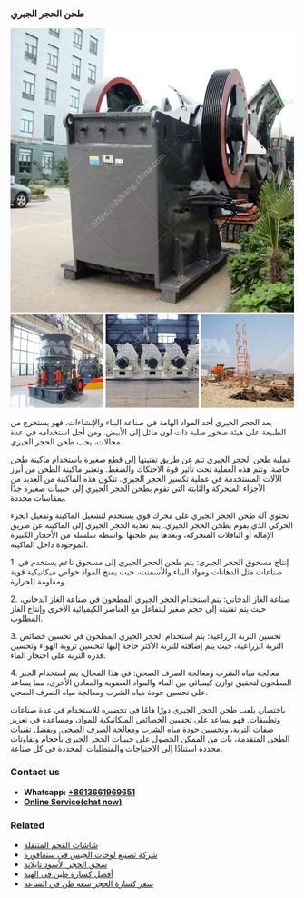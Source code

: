 <h3>طحن الحجر الجيري</h3><img src='1701852456.jpg' alt=''><p>يعد الحجر الجيري أحد المواد الهامة في صناعة البناء والإنشاءات، فهو يستخرج من الطبيعة على هيئة صخور صلبة ذات لون مائل إلى الأبيض. ومن أجل استخدامه في عدة مجالات، يجب طحن الحجر الجيري.</p><p>عملية طحن الحجر الجيري تتم عن طريق تفتيتها إلى قطع صغيرة باستخدام ماكينة طحن خاصة. وتتم هذه العملية تحت تأثير قوة الاحتكاك والضغط. وتعتبر ماكينة الطحن من أبرز الآلات المستخدمة في عملية تكسير الحجر الجيري. تتكون هذه الماكينة من العديد من الأجزاء المتحركة والثابتة التي تقوم بطحن الحجر الجيري إلى حبيبات صغيرة جدًا بمقاسات محددة.</p><p>تحتوي آلة طحن الحجر الجيري على محرك قوي يستخدم لتشغيل الماكينة وتفعيل الجزء الحركي الذي يقوم بطحن الحجر الجيري. يتم تغذية الحجر الجيري إلى الماكينة عن طريق الإمالة أو الناقلات المتحركة، وبعدها يتم طحنها بواسطة سلسلة من الأحجار الكبيرة الموجودة داخل الماكينة.</p><p>1. إنتاج مسحوق الحجر الجيري: يتم طحن الحجر الجيري إلى مسحوق ناعم يستخدم في صناعات مثل الدهانات ومواد البناء والأسمنت، حيث يمنح المواد خواص ميكانيكية قوية ومقاومة للحرارة.</p><p>2. صناعة الغاز الدخاني: يتم استخدام الحجر الجيري المطحون في صناعة الغاز الدخاني، حيث يتم تفتيته إلى حجم صغير ليتفاعل مع العناصر الكيميائية الأخرى وإنتاج الغاز المطلوب.</p><p>3. تحسين التربة الزراعية: يتم استخدام الحجر الجيري المطحون في تحسين خصائص التربة الزراعية، حيث يتم إضافته للتربة الأكثر حاجة إليها لتحسين تروية الهواء وتحسين قدرة التربة على احتجاز الماء.</p><p>4. معالجة مياه الشرب ومعالجة الصرف الصحي: في هذا المجال، يتم استخدام الجير المطحون لتحقيق توازن كيميائي بين الماء والمواد العضوية والمعادن الأخرى، مما يساعد على تحسين جودة مياه الشرب ومعالجة مياه الصرف الصحي.</p><p>باختصار، يلعب طحن الحجر الجيري دورًا هامًا في تحضيره للاستخدام في عدة صناعات وتطبيقات. فهو يساعد على تحسين الخصائص الميكانيكية للمواد، ومساعدة في تعزيز صفات التربة، وتحسين جودة مياه الشرب ومعالجة الصرف الصحي. وبفضل تقنيات الطحن المتقدمة، بات من الممكن الحصول على حبيبات الحجر الجيري بأحجام وتفاوتات محددة استنادًا إلى الاحتياجات والمتطلبات المحددة في كل صناعة.</p><h3>Contact us</h3><ul><li><strong>Whatsapp:&nbsp;<a href="https://wa.me/8613661969651">+8613661969651</a></strong></li><li><a href="https://swt.shibang-china.com/?git&amp;zhl&amp;طحن الحجر الجيري"><strong>Online Service(chat now)</strong></a></li></ul><h3>Related</h3><ul><li><a href='شاشات الفحم المتنقلة.md'>شاشات الفحم المتنقلة</a></li><li><a href='شركة تصنيع لوحات الجبس في سنغافورة.md'>شركة تصنيع لوحات الجبس في سنغافورة</a></li><li><a href='سحق الحجر الأسود تايلاند.md'>سحق الحجر الأسود تايلاند</a></li><li><a href='أفضل كسارة طين في الهند.md'>أفضل كسارة طين في الهند</a></li><li><a href='سعر كسارة الحجر سعة طن في الساعة.md'>سعر كسارة الحجر سعة طن في الساعة</a></li></ul>